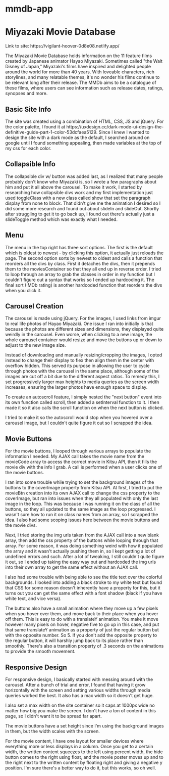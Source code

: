 # mmdb-app
<h1>Miyazaki Movie Database</h1>
Link to site: https://vigilant-hoover-0d8e08.netlify.app/

The Miyazaki Movie Database holds information on the 11 feature films created by Japanese animator Hayao Miyazaki. Sometimes called "the Walt Disney of Japan," Miyazaki's films have inspired and delighted people around the world for more than 40 years. With loveable characters, rich storylines, and many relatable themes, it's no wonder his films continue to be relevant long after their release. The MMDb aims to be a catalogue of these films, where users can see information such as release dates, ratings, synopses and more.

<h2>Basic Site Info</h2>
The site was created using a combination of HTML, CSS, JS and jQuery. For the color palette, I found it at https://uxdesign.cc/dark-mode-ui-design-the-definitive-guide-part-1-color-53dcfaea5129. Since I knew I wanted to design the site with a dark mode as the default, I searched around on google until I found something appealing, then made variables at the top of my css for each color.

<h2>Collapsible Info</h2>
The collapsible div w/ button was added last, as I realized that many people probably don't know who Miyazaki is, so I wrote a few paragraphs about him and put it all above the carousel. To make it work, I started by researching how collapsible divs work and my first implementation just used toggleClass with a new class called show that set the paragraph display from none to block. That didn't give me the animation I desired so I did some more research and found out about slideIn and slideOut. Shortly after struggling to get it to go back up, I found out there's actually just a slideToggle method which was exactly what I needed.

<h2>Menu</h2>
The menu in the top right has three sort options. The first is the default which is oldest to newest - by clicking this option, it actually just reloads the page. The second option sorts by newest to oldest and calls a function that reorders all the divs by class. First it detaches the divs, then it prepends them to the moviesContainer so that they all end up in reverse order. I tried to loop through an array to grab the classes in order in my function but I couldn't figure out a syntax that works so I ended up hardcoding it. The final sort (IMDb rating) is another hardcoded function that reorders the divs when you click it.

<h2>Carousel Creation</h2>
The carousel is made using jQuery. For the images, I used links from imgur to real life photos of Hayao Miyazaki. One issue I ran into initially is that because the photos are different sizes and dimensions, they displayed quite weirdly in the carousel. Even worse, when clicking to a new image, the whole carousel container would resize and move the buttons up or down to adjust to the new image size.

Instead of downloading and manually resizing/cropping the images, I opted instead to change their display to flex then align them in the center with overflow hidden. This served its purpose in allowing the user to cycle through photos with the carousel in the same place, although some of the images are cut off a bit due to the different aspect ratios. To remedy this, I set progressively larger max heights to media queries as the screen width increases, ensuring the larger photos have enough space to display.

To create an autoscroll feature, I simply nested the "next button" event into its own function called scroll, then added a setInterval function to it. I then made it so it also calls the scroll function on when the next button is clicked.

I tried to make it so the autoscroll would stop when you hovered over a carousel image, but I couldn't quite figure it out so I scrapped the idea.

<h2>Movie Buttons</h2>
For the movie buttons, I looped through various arrays to populate the information I needed. My AJAX call takes the movie name from the movieCode array to access the correct movie in Kitsu API, then it fills the movie div with the info I grab. A call is performed when a user clicks one of the movie buttons.

I ran into some trouble while trying to set the background images of the buttons to the coverImage property from Kitsu API. At first, I tried to put the movieBtn creation into its own AJAX call to change the css property to the coverImage, but ran into issues when they all populated with only the last image in the loop. This was because I was running it on the class of all the buttons, so they all updated to the same image as the loop progressed. I wasn't sure how to run it on class names from an array, so I scrapped the idea. I also had some scoping issues here between the movie buttons and the movie divs.

Next, I tried storing the img urls taken from the AJAX call into a new blank array, then add the css property of the buttons while looping through that array. For some reason, it was doing something weird with how it populated the array and it wasn't actually pushing them in, so I kept getting a lot of undefined errors and such. After a lot of tweaking, I still couldn't quite figure it out, so I ended up taking the easy way out and hardcoded the img urls into their own array to get the same effect without an AJAX call.

I also had some trouble with being able to see the title text over the colorful backgrounds. I looked into adding a black stroke to my white text but found that CSS for some reason doesn't inherently have a property for this, but it turns out you can get the same effect with a font shadow (black if you have white text, and vice versa).

The buttons also have a small animation where they move up a few pixels when you hover over them, and move back to their place when you hover off them. This is easy to do with a translateY animation. You make it move however many pixels on hover, negative five to go up in this case, and put that same translateY animation as a property of just the regular button but with the opposite number. So 5. If you don't add the opposite property to the regular button, it will harshly jump back to its place rather than smoothly. There's also a transition property of .3 seconds on the animations to provide the smooth movement.

<h2>Responsive Design</h2>
For responsive design, I basically started with messing around with the carousel. After a bunch of trial and error, I found that having it grow horizontally with the screen and setting various widths through media queries worked the best. It also has a max width so it doesn't get huge.

I also set a max width on the site container so it caps at 1000px wide no matter how big you make the screen. I don't have a ton of content in this page, so I didn't want it to be spread far apart.

The movie buttons have a set height since I'm using the background images in them, but the width scales with the screen.

For the movie content, I have one layout for smaller devices where everything more or less displays in a column. Once you get to a certain width, the written content squeezes to the left using percent width, the hide button comes to the right using float, and the movie poster moves up and to the right next to the written content by floating right and giving a negative y position. I'm sure there's a better way to do it, but this works, so oh well.
